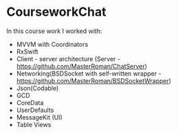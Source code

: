 # CourseworkChat

In this course work I worked with:
  - MVVM with Coordinators
  - RxSwift
  - Client - server architecture (Server - https://github.com/MasterRoman/ChatServer)
  - Networking(BSDSocket with self-written wrapper - https://github.com/MasterRoman/BSDSocketWrapper)
  - Json(Codable) 
  - GCD
  - CoreData
  - UserDefaults
  - MessageKit (UI)
  - Table Views
  
